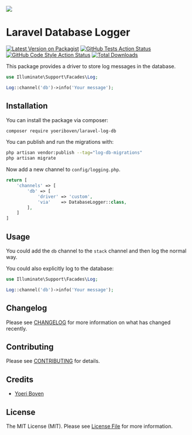 
[<img src="https://github-ads.s3.eu-central-1.amazonaws.com/support-ukraine.svg?t=1" />](https://supportukrainenow.org)

# Laravel Database Logger

[![Latest Version on Packagist](https://img.shields.io/packagist/v/yoeriboven/laravel-log-db.svg?style=flat-square)](https://packagist.org/packages/yoeriboven/laravel-log-db)
[![GitHub Tests Action Status](https://img.shields.io/github/workflow/status/yoeriboven/laravel-log-db/run-tests?label=tests)](https://github.com/yoeriboven/laravel-log-db/actions?query=workflow%3Arun-tests+branch%3Amain)
[![GitHub Code Style Action Status](https://img.shields.io/github/workflow/status/yoeriboven/laravel-log-db/Check%20&%20fix%20styling?label=code%20style)](https://github.com/yoeriboven/laravel-log-db/actions?query=workflow%3A"Check+%26+fix+styling"+branch%3Amain)
[![Total Downloads](https://img.shields.io/packagist/dt/yoeriboven/laravel-log-db.svg?style=flat-square)](https://packagist.org/packages/yoeriboven/laravel-log-db)

This package provides a driver to store log messages in the database.

```php
use Illuminate\Support\Facades\Log;

Log::channel('db')->info('Your message');
```

## Installation

You can install the package via composer:

```bash
composer require yoeriboven/laravel-log-db
```

You can publish and run the migrations with:

```bash
php artisan vendor:publish --tag="log-db-migrations"
php artisan migrate
```

Now add a new channel to `config/logging.php`.

```php
return [
    'channels' => [
        'db' => [
            'driver' => 'custom',
            'via'    => DatabaseLogger::class,
        ],
    ]   
]
```

## Usage

You could add the `db` channel to the `stack` channel and then log the normal way.

You could also explicitly log to the database:

```php
use Illuminate\Support\Facades\Log;

Log::channel('db')->info('Your message');
```

## Changelog

Please see [CHANGELOG](CHANGELOG.md) for more information on what has changed recently.

## Contributing

Please see [CONTRIBUTING](https://github.com/spatie/.github/blob/main/CONTRIBUTING.md) for details.

## Credits

- [Yoeri Boven](https://twitter.com/yoeriboven)

## License

The MIT License (MIT). Please see [License File](LICENSE.md) for more information.
